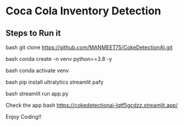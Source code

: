 # Coca Cola Inventory Detection

## Steps to Run it
bash
git clone https://github.com/MANMEET75/CokeDetectionAI.git


bash
conda create -n venv python==3.8 -y


bash
conda activate venv



bash
pip install ultralytics streamlit pafy


bash
streamlit run app.py

Check the app
bash
https://cokedetectionai-lqtf5gcdzz.streamlit.app/

Enjoy Coding!!
